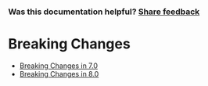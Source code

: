 
### Was this documentation helpful? [Share feedback](https://www.research.net/r/DGDQWXH?src=documentation%2Fcompatibility%2FREADME)

# Breaking Changes

- [Breaking Changes in 7.0](./7.0/README.md)
- [Breaking Changes in 8.0](./8.0/README.md)
